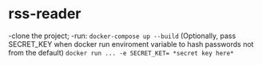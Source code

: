 # rss-reader


-clone the project;
-run: ```docker-compose up --build``` 
(Optionally, pass SECRET_KEY when docker run enviroment variable to hash passwords not from the default)
```docker run ... -e SECRET_KET= *secret key here*```

